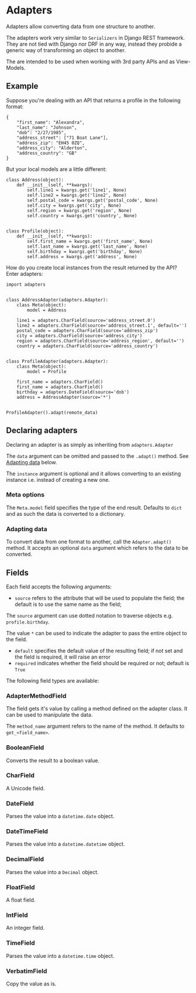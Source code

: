 # Adapters

Adapters allow converting data from one structure to another.

The adapters work very similar to `Serializers` in Django REST framework. They are not tied with Django nor DRF in any way, instead they probide a generic way of transforming an object to another.

The are intended to be used when working with 3rd party APIs and as View-Models.

## Example

Suppose you're dealing with an API that returns a profile in the following format:

    {
        "first_name": "Alexandra",
        "last_name": "Johnson",
        "dob": "2/27/1985",
        "address_street": ["71 Boat Lane"],
        "address_zip": "EH45 0ZQ",
        "address_city": "Alderton",
        "address_country": "GB"
    }

But your local models are a little different:

    class Address(object):
        def __init__(self, **kwargs):
            self.line1 = kwargs.get('line1', None)
            self.line2 = kwargs.get('line2', None)
            self.postal_code = kwargs.get('postal_code', None)
            self.city = kwargs.get('city', None)
            self.region = kwargs.get('region', None)
            self.country = kwargs.get('country', None)


    class Profile(object):
        def __init__(self, **kwargs):
            self.first_name = kwargs.get('first_name', None)
            self.last_name = kwargs.get('last_name', None)
            self.birthday = kwargs.get('birthday', None)
            self.address = kwargs.get('address', None)

How do you create local instances from the result returned by the API? Enter adapters:

    import adapters


    class AddressAdapter(adapters.Adapter):
        class Meta(object):
            model = Address

        line1 = adapters.CharField(source='address_street.0')
        line2 = adapters.CharField(source='address_street.1', default='')
        postal_code = adapters.CharField(source='address_zip')
        city = adapters.CharField(source='address_city')
        region = adapters.CharField(source='address_region', default='')
        country = adapters.CharField(source='address_country')


    class ProfileAdapter(adapters.Adapter):
        class Meta(object):
            model = Profile

        first_name = adapters.CharField()
        first_name = adapters.CharField()
        birthday = adapters.DateField(source='dob')
        address = AddressAdapter(source='*')


    ProfileAdapter().adapt(remote_data)


## Declaring adapters

Declaring an adapter is as simply as inheriting from `adapters.Adapter`

The `data` argument can be omitted and passed to the `.adapt()` method. See [Adapting data](#adapting-data) below.

The `instance` argument is optional and it allows converting to an existing instance i.e. instead of creating a new one.

### Meta options

The `Meta.model` field specifies the type of the end result. Defaults to `dict` and as such the data is converted to a dictionary.

### Adapting data

To convert data from one format to another, call the `Adapter.adapt()` method. It accepts an optional `data` argument which refers to the data to be converted.

## Fields

Each field accepts the following arguments:

* `source` refers to the attribute that will be used to populate the field; the default is to use the same name as the field;

The `source` argument can use dotted notation to traverse objects e.g. `profile.birthday`.

The value `*` can be used to indicate the adapter to pass the entire object to the field.

* `default` specifies the default value of the resulting field; if not set and the field is required, it will raise an error
* `required` indicates whether the field should be required or not; default is `True`

The following field types are available:

### AdapterMethodField

The field gets it's value by calling a method defined on the adapter class. It can be used to manipulate the data.

The `method_name` argument refers to the name of the method. It defaults to `get_<field_name>`.

### BooleanField

Converts the result to a boolean value.

### CharField

A Unicode field.

### DateField

Parses the value into a `datetime.date` object.

### DateTimeField

Parses the value into a `datetime.datetime` object.

### DecimalField

Parses the value into a `Decimal` object.

### FloatField

A float field.

### IntField

An integer field.

### TimeField

Parses the value into a `datetime.time` object.

### VerbatimField

Copy the value as is.
